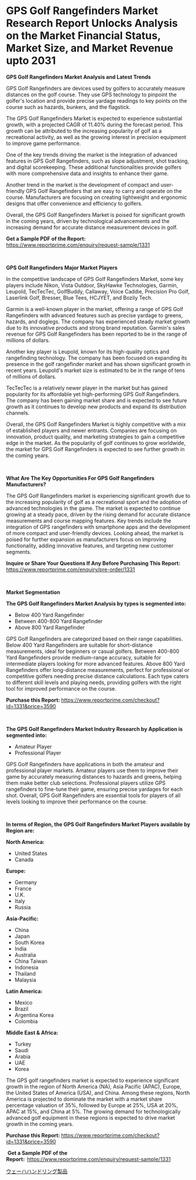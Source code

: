 <p><h1>GPS Golf Rangefinders Market Research Report Unlocks Analysis on the Market Financial Status, Market Size, and Market Revenue upto 2031</h1></p><p><strong>GPS Golf Rangefinders Market Analysis and Latest Trends</strong></p>
<p><p>GPS Golf Rangefinders are devices used by golfers to accurately measure distances on the golf course. They use GPS technology to pinpoint the golfer's location and provide precise yardage readings to key points on the course such as hazards, bunkers, and the flagstick.</p><p>The GPS Golf Rangefinders Market is expected to experience substantial growth, with a projected CAGR of 11.40% during the forecast period. This growth can be attributed to the increasing popularity of golf as a recreational activity, as well as the growing interest in precision equipment to improve game performance. </p><p>One of the key trends driving the market is the integration of advanced features in GPS Golf Rangefinders, such as slope adjustment, shot tracking, and digital scorekeeping. These additional functionalities provide golfers with more comprehensive data and insights to enhance their game.</p><p>Another trend in the market is the development of compact and user-friendly GPS Golf Rangefinders that are easy to carry and operate on the course. Manufacturers are focusing on creating lightweight and ergonomic designs that offer convenience and efficiency to golfers.</p><p>Overall, the GPS Golf Rangefinders Market is poised for significant growth in the coming years, driven by technological advancements and the increasing demand for accurate distance measurement devices in golf.</p></p>
<p><strong>Get a Sample PDF of the Report:&nbsp;</strong> <a href="https://www.reportprime.com/enquiry/request-sample/1331">https://www.reportprime.com/enquiry/request-sample/1331</a></p>
<p>&nbsp;</p>
<p><strong>GPS Golf Rangefinders Major Market Players</strong></p>
<p><p>In the competitive landscape of GPS Golf Rangefinders Market, some key players include Nikon, Vista Outdoor, SkyHawke Technologies, Garmin, Leupold, TecTecTec, GolfBuddy, Callaway, Voice Caddie, Precision Pro Golf, Laserlink Golf, Bresser, Blue Tees, HCJYET, and Bozily Tech.</p><p>Garmin is a well-known player in the market, offering a range of GPS Golf Rangefinders with advanced features such as precise yardage to greens, hazards, and doglegs. The company has experienced steady market growth due to its innovative products and strong brand reputation. Garmin's sales revenue for GPS Golf Rangefinders has been reported to be in the range of millions of dollars.</p><p>Another key player is Leupold, known for its high-quality optics and rangefinding technology. The company has been focused on expanding its presence in the golf rangefinder market and has shown significant growth in recent years. Leupold's market size is estimated to be in the range of tens of millions of dollars.</p><p>TecTecTec is a relatively newer player in the market but has gained popularity for its affordable yet high-performing GPS Golf Rangefinders. The company has been gaining market share and is expected to see future growth as it continues to develop new products and expand its distribution channels.</p><p>Overall, the GPS Golf Rangefinders Market is highly competitive with a mix of established players and newer entrants. Companies are focusing on innovation, product quality, and marketing strategies to gain a competitive edge in the market. As the popularity of golf continues to grow worldwide, the market for GPS Golf Rangefinders is expected to see further growth in the coming years.</p></p>
<p>&nbsp;</p>
<p><strong>What Are The Key Opportunities For GPS Golf Rangefinders Manufacturers?</strong></p>
<p><p>The GPS Golf Rangefinders market is experiencing significant growth due to the increasing popularity of golf as a recreational sport and the adoption of advanced technologies in the game. The market is expected to continue growing at a steady pace, driven by the rising demand for accurate distance measurements and course mapping features. Key trends include the integration of GPS rangefinders with smartphone apps and the development of more compact and user-friendly devices. Looking ahead, the market is poised for further expansion as manufacturers focus on improving functionality, adding innovative features, and targeting new customer segments.</p></p>
<p><strong>Inquire or Share Your Questions If Any Before Purchasing This Report:</strong> <a href="https://www.reportprime.com/enquiry/pre-order/1331">https://www.reportprime.com/enquiry/pre-order/1331</a></p>
<p>&nbsp;</p>
<p><strong>Market Segmentation</strong></p>
<p><strong>The GPS Golf Rangefinders Market Analysis by types is segmented into:</strong></p>
<p><ul><li>Below 400 Yard Rangefinder</li><li>Between 400-800 Yard Rangefinder</li><li>Above 800 Yard Rangefinder</li></ul></p>
<p><p>GPS Golf Rangefinders are categorized based on their range capabilities. Below 400 Yard Rangefinders are suitable for short-distance measurements, ideal for beginners or casual golfers. Between 400-800 Yard Rangefinders provide medium-range accuracy, suitable for intermediate players looking for more advanced features. Above 800 Yard Rangefinders offer long-distance measurements, perfect for professional or competitive golfers needing precise distance calculations. Each type caters to different skill levels and playing needs, providing golfers with the right tool for improved performance on the course.</p></p>
<p><strong>Purchase this Report:&nbsp;</strong><a href="https://www.reportprime.com/checkout?id=1331&price=3590">https://www.reportprime.com/checkout?id=1331&price=3590</a></p>
<p>&nbsp;</p>
<p><strong>The GPS Golf Rangefinders Market Industry Research by Application is segmented into:</strong></p>
<p><ul><li>Amateur Player</li><li>Professional Player</li></ul></p>
<p><p>GPS Golf Rangefinders have applications in both the amateur and professional player markets. Amateur players use them to improve their game by accurately measuring distances to hazards and greens, helping them make better club selections. Professional players utilize GPS rangefinders to fine-tune their game, ensuring precise yardages for each shot. Overall, GPS Golf Rangefinders are essential tools for players of all levels looking to improve their performance on the course.</p></p>
<p>&nbsp;</p>
<p><strong>In terms of Region, the GPS Golf Rangefinders Market Players available by Region are:</strong></p>
<p>
    <p> <strong> North America: </strong>
        <ul>
            <li>United States</li>
            <li>Canada</li>
        </ul>
        </p> 
    <p> <strong> Europe: </strong>
        <ul>
            <li>Germany</li>
            <li>France</li>
            <li>U.K.</li>
            <li>Italy</li>
            <li>Russia</li>
        </ul>
        </p> 
    <p> <strong> Asia-Pacific: </strong>
        <ul>
            <li>China</li>
            <li>Japan</li>
            <li>South Korea</li>
            <li>India</li>
            <li>Australia</li>
            <li>China Taiwan</li>
            <li>Indonesia</li>
            <li>Thailand</li>
            <li>Malaysia</li>
        </ul>
        </p> 
    <p> <strong> Latin America: </strong>
        <ul>
            <li>Mexico</li>
            <li>Brazil</li>
            <li>Argentina Korea</li>
            <li>Colombia</li>
        </ul>
        </p> 
    <p> <strong> Middle East & Africa: </strong>
        <ul>
            <li>Turkey</li>
            <li>Saudi</li>
            <li>Arabia</li>
            <li>UAE</li>
            <li>Korea</li>
        </ul>
    </p>
    </p>
<p><p>The GPS golf rangefinders market is expected to experience significant growth in the region of North America (NA), Asia Pacific (APAC), Europe, the United States of America (USA), and China. Among these regions, North America is projected to dominate the market with a market share percentage valuation of 35%, followed by Europe at 25%, USA at 20%, APAC at 15%, and China at 5%. The growing demand for technologically advanced golf equipment in these regions is expected to drive market growth in the coming years.</p></p>
<p><strong>Purchase this Report: </strong><a href="https://www.reportprime.com/checkout?id=1331&price=3590">https://www.reportprime.com/checkout?id=1331&price=3590</a></p>
<p>&nbsp;<strong>Get a Sample PDF of the Report:&nbsp;&nbsp;</strong><a href="https://www.reportprime.com/enquiry/request-sample/1331">https://www.reportprime.com/enquiry/request-sample/1331</a></p>
<p><strong></strong></p>
<p><p><a href="https://github.com/lababdou/Market-Research-Report-List-3/blob/main/95609939275.md">ウェーハハンドリング製品</a></p></p>